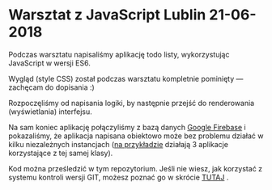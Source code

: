 # Warsztat z JavaScript Lublin 21-06-2018

Podczas warsztatu napisaliśmy aplikację todo listy, wykorzystując JavaScript w wersji ES6.

Wygląd (style CSS) został podczas warsztatu kompletnie pominięty — zachęcam do dopisania :)

Rozpoczęliśmy od napisania logiki, by następnie przejść do renderowania (wyświetlania) interfejsu.

Na sam koniec aplikację połączyliśmy z bazą danych [Google Firebase](http://firebase.google.com/) i pokazaliśmy, że aplikacja napisana obiektowo może bez problemu działać w kilku niezależnych instancjach ([na przykładzie](http://todo-workshop-21-06-18.surge.sh/) działają 3 aplikacje korzystające z tej samej klasy).

Kod można prześledzić w tym repozytorium. Jeśli nie wiesz, jak korzystać z systemu kontroli wersji GIT, możesz poznać go w skrócie [TUTAJ](https://www.youtube.com/watch?v=SWYqp7iY_Tc) .
